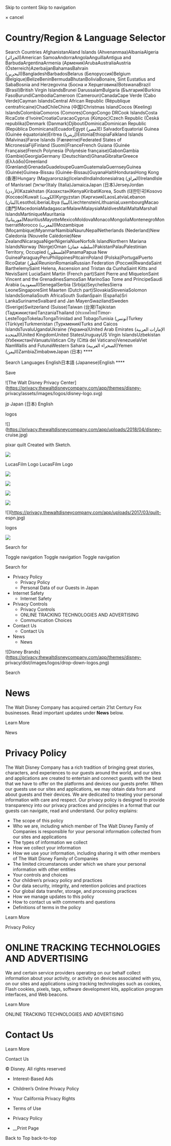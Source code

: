 Skip to content Skip to navigation

× cancel

# Country/Region & Language Selector

Search Countries AfghanistanAland Islands (Ahvenanmaa)AlbaniaAlgeria
(الجزائر)American SamoaAndorraAngolaAnguillaAntigua and
BarbudaArgentinaArmenia (Армения)ArubaAustraliaAustria
(Österreich)AzerbaijanBahamasBahrain (البحرين)BangladeshBarbadosBelarus
(Белоруссия)Belgium (Belgique)BelizeBeninBermudaBhutanBoliviaBonaire, Sint
Eustatius and SabaBosnia and Herzegovina (Босна и Херцеговина)BotswanaBrazil
(Brasil)British Virgin IslandsBrunei DarussalamBulgaria (България)Burkina
FasoBurundiCambodiaCameroon (Cameroun)CanadaCape Verde (Cabo Verde)Cayman
IslandsCentral African Republic (République centrafricaine)ChadChileChina
(中国)Christmas IslandCocos (Keeling) IslandsColombiaComoros (Comores)CongoCongo
DRCook IslandsCosta RicaCote d'IvoireCroatiaCuracaoCyprus (Κύπρος)Czech
Republic (Česká republika)Denmark (Danmark)DjiboutiDominicaDominican Republic
(República Dominicana)EcuadorEgypt (مصر)El SalvadorEquatorial Guinea (Guinée
équatoriale)Eritrea (إريتريا)EstoniaEthiopiaFalkland Islands (Malvinas)Faroe
Islands (Færøerne)Federated States of MicronesiaFijiFinland
(Suomi)FranceFrench Guiana (Guinée Française)French Polynesia (Polynésie
française)GabonGambia (Gambie)GeorgiaGermany (Deutschland)GhanaGibraltarGreece
(Ελλάδα)Greenland (Grønland)GrenadaGuadeloupeGuamGuatemalaGuernseyGuinea
(Guinée)Guinea-Bissau (Guinée-Bissau)GuyanaHaitiHondurasHong Kong (香港)Hungary
(Magyarország)IcelandIndiaIndonesiaIraq (العراق)IrelandIsle of ManIsrael
(ישראל)Italy (Italia)JamaicaJapan (日本)JerseyJordan (الأردن)Kazakhstan
(Казахстан)KenyaKiribatiKorea, South (대한민국)Kosovo (Косово)Kuwait
(الكويت)Kyrgyzstan (Киргизия)LaosLatviaLebanon (لبنان)LesothoLiberiaLibya
(ليبيا)LiechtensteinLithuaniaLuxembourgMacao
(澳門)MacedoniaMadagascarMalawiMalaysiaMaldivesMaliMaltaMarshall
IslandsMartiniqueMauritania
(موريتانيا)MauritiusMayotteMexicoMoldovaMonacoMongoliaMontenegroMontserratMorocco
(المغرب)Mozambique (Moçambique)MyanmarNamibiaNauruNepalNetherlands
(Nederland)New Caledonia (Nouvelle Calédonie)New
ZealandNicaraguaNigerNigeriaNiueNorfolk IslandNorthern Mariana IslandsNorway
(Norge)Oman (سلطنة عمان)PakistanPalauPalestinian Territory, Occupied
(فلسطين‎‎)PanamaPapua New GuineaParaguayPeruPhilippinesPitcairnPoland
(Polska)PortugalPuerto RicoQatar (قطر)ReunionRomaniaRussian Federation
(Россия)RwandaSaint BarthelemySaint Helena, Ascension and Tristan da
CunhaSaint Kitts and NevisSaint LuciaSaint Martin (French part)Saint Pierre
and MiquelonSaint Vincent and the GrenadinesSamoaSan MarinoSao Tome and
PrincipeSaudi Arabia (السعودية)SenegalSerbia (Srbija)SeychellesSierra
LeoneSingaporeSint Maarten (Dutch part)SlovakiaSloveniaSolomon
IslandsSomaliaSouth AfricaSouth SudanSpain (España)Sri LankaSurinameSvalbard
and Jan MayenSwazilandSweden (Sverige)Switzerland (Suisse)Taiwan
(台灣)Tajikistan (Таджикистан)TanzaniaThailand (ประเทศไทย)Timor-
LesteTogoTokelauTongaTrinidad and TobagoTunisia (تونس)Turkey
(Türkiye)Turkmenistan (Туркмения)Turks and Caicos IslandsTuvaluUgandaUkraine
(Украина)United Arab Emirates (الإمارات العربية المتحدة)United KingdomUnited
StatesUruguayUS Virgin IslandsUzbekistan (Узбекистан)VanuatuVatican City
(Città del Vaticano)VenezuelaViet NamWallis and FutunaWestern Sahara (الصحراء
الغربية‎‎)Yemen (اليمن)ZambiaZimbabweJapan (日本) ****

Search Languages English日本語 (Japanese)English ****

Save

![The Walt Disney Privacy
Center](https://privacy.thewaltdisneycompany.com/app/themes/disney-
privacy/assets/images/logos/disney-logo.svg)

jp Japan (日本) English

logos

![](https://privacy.thewaltdisneycompany.com/app/uploads/2018/04/disney-
cruise.jpg)

pixar quilt Created with Sketch.

![](https://privacy.thewaltdisneycompany.com/app/uploads/2018/07/Pixar.jpg)

LucasFilm Logo LucasFilm Logo

![](https://privacy.thewaltdisneycompany.com/app/uploads/2018/04/lucasfilm.jpg)

![](https://privacy.thewaltdisneycompany.com/app/uploads/2018/04/Marvel.jpg)

![](https://privacy.thewaltdisneycompany.com/app/uploads/2019/03/freeform_grownish_1.jpg)

![](https://privacy.thewaltdisneycompany.com/app/uploads/2019/03/abc_gooddoctor_1.jpg)

![](https://privacy.thewaltdisneycompany.com/app/uploads/2017/03/quilt-
espn.jpg)

logos

![](https://privacy.thewaltdisneycompany.com/app/uploads/2018/05/disney_wreck_ralph.jpg)

Search for

Toggle navigation  Toggle navigation  Toggle navigation

Search for

  * Privacy Policy 
    * Privacy Policy
    * Personal Data of our Guests in Japan
  * Internet Safety 
    * Internet Safety
  * Privacy Controls 
    * Privacy Controls
    * ONLINE TRACKING TECHNOLOGIES AND ADVERTISING
    * Communication Choices
  * Contact Us 
    * Contact Us
  * News 
    * News

![Disney Brands](https://privacy.thewaltdisneycompany.com/app/themes/disney-
privacy/dist/images/logos/drop-down-logos.png)

Search

# News

The Walt Disney Company has acquired certain 21st Century Fox businesses.
Read important updates under **News** below.

Learn More

News

# Privacy Policy

The Walt Disney Company has a rich tradition of bringing great stories,
characters, and experiences to our guests around the world, and our sites and
applications are created to entertain and connect guests with the best that we
have to offer on the platforms and devices our guests prefer.  When our guests
use our sites and applications, we may obtain data from and about guests and
their devices. We are dedicated to treating your personal information with
care and respect. Our privacy policy is designed to provide transparency into
our privacy practices and principles in a format that our guests can navigate,
read and understand.  Our policy explains:

  * The scope of this policy
  * Who we are, including which member of The Walt Disney Family of Companies is responsible for your personal information collected from our sites and applications
  * The types of information we collect
  * How we collect your information
  * How we use your information, including sharing it with other members of The Walt Disney Family of Companies
  * The limited circumstances under which we share your personal information with other entities
  * Your controls and choices
  * Our children’s privacy policy and practices
  * Our data security, integrity, and retention policies and practices
  * Our global data transfer, storage, and processing practices
  * How we manage updates to this policy
  * How to contact us with comments and questions
  * Definitions of terms in the policy

Learn More

Privacy Policy

# ONLINE TRACKING TECHNOLOGIES AND ADVERTISING

We and certain service providers operating on our behalf collect information
about your activity, or activity on devices associated with you, on our sites
and applications using tracking technologies such as cookies, Flash cookies,
pixels, tags, software development kits, application program interfaces, and
Web beacons.

Learn More

ONLINE TRACKING TECHNOLOGIES AND ADVERTISING

# Contact Us

Learn More

Contact Us

© Disney. All rights reserved

  * Interest-Based Ads
  * Children’s Online Privacy Policy
  * Your California Privacy Rights
  * Terms of Use
  * Privacy Policy

  * __Print Page

Back to Top back-to-top

